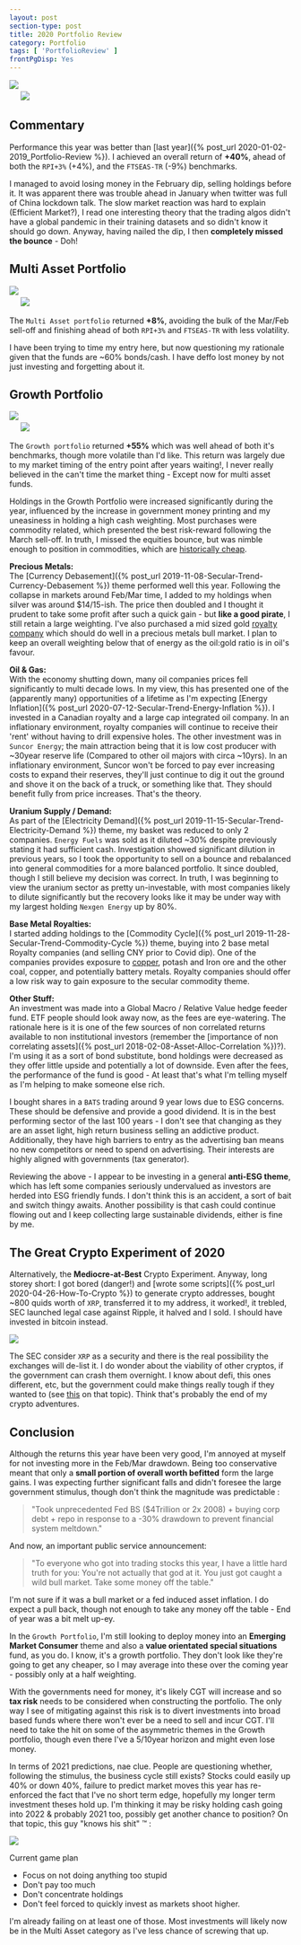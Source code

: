 ```yaml
---
layout: post
section-type: post
title: 2020 Portfolio Review
category: Portfolio
tags: [ 'PortfolioReview' ]
frontPgDisp: Yes
---
```


<img style="border: 0 ; padding-bottom: 20px" src="/img/2021/20210102_Overview1.png" />
<img style="border: 0;" src="/img/2021/20210102_Overview2.png" />


## Commentary

Performance this year was better than [last year]({% post_url 2020-01-02-2019_Portfolio-Review %}).  I 
achieved an overall return of  **+40%**, ahead of both the `RPI+3%` (+4%), and the `FTSEAS-TR` (-9%) benchmarks.  

I managed to avoid losing money in the February dip, selling holdings before it.  It was apparent there was trouble 
ahead in January when twitter was full of China lockdown talk. The slow market reaction was hard to explain (Efficient 
Market?), I read one interesting theory that the trading algos didn't have a global pandemic in their training 
datasets and so didn't know it should go down.  Anyway, having nailed the dip, I then **completely missed the bounce** - Doh!


## Multi Asset Portfolio

<img style="border: 0 ; padding-bottom: 20px" src="/img/2021/20210102_MA1.png" />
<img style="border: 0;" src="/img/2021/20210102_MA2.png" />

The `Multi Asset portfolio` returned **+8%**, avoiding the bulk of the Mar/Feb sell-off and finishing ahead of both `RPI+3%` 
and `FTSEAS-TR` with less volatility. 

I have been trying to time my entry here, but now questioning my rationale given that the funds are ~60% bonds/cash.  I 
have deffo lost money by not just investing and forgetting about it.


## Growth Portfolio

<img style="border: 0 ; padding-bottom: 20px" src="/img/2021/20210102_G1.png" />
<img style="border: 0;" src="/img/2021/20210102_G2.png" />

The `Growth portfolio` returned **+55%** which was well ahead of both it's benchmarks, though more volatile than I'd 
like.  This return was largely due to my market timing of the entry point after years waiting!, I never 
really believed in the can't time the market thing - Except now for multi asset funds.  

Holdings in the Growth Portfolio were increased significantly during the year, influenced by the increase 
in government money printing and my uneasiness in holding a high cash weighting.  Most purchases were 
commodity related, which presented the best risk-reward following the March sell-off.  In truth, I 
missed the equities bounce, but was nimble enough to position in commodities, which are 
<a href="https://www.iainbenson.com/investment/2019/11/28/Secular-Trend-Commodity-Cycle.html#investment-thesis">historically cheap</a>. 


**Precious Metals:**  
The [Currency Debasement]({% post_url 2019-11-08-Secular-Trend-Currency-Debasement %}) theme performed well this 
year.  Following the collapse in markets around Feb/Mar time, I added to my holdings when silver was around 
$14/15-ish.  The price then doubled and I thought it prudent to take some profit after such a quick gain - but **like a 
good pirate**, I still retain a large weighting.  I've also purchased a mid sized gold 
<a href="https://www.iainbenson.com/investment/2019/11/28/Secular-Trend-Commodity-Cycle.html#royalty-companies">royalty company</a> 
which should do well in a precious metals bull market.  I plan to keep an overall weighting below that of energy as 
the oil:gold ratio is in oil's favour.


**Oil & Gas:**  
With the economy shutting down, many oil companies prices fell significantly to multi decade lows.  In my 
view, this has presented one of the (apparently many) opportunities of a lifetime as I'm expecting 
[Energy Inflation]({% post_url 2020-07-12-Secular-Trend-Energy-Inflation %}).  I invested in a
Canadian royalty and a large cap integrated oil company.  In an inflationary environment, royalty 
companies will continue to receive their 'rent' without having to drill expensive holes.  The other 
investment was in `Suncor Energy`; the main attraction being that it is low cost producer with ~30year 
reserve life (Compared to other oil majors with circa ~10yrs).  In an inflationary environment, Suncor won't be forced to 
pay ever increasing costs to expand their reserves, they'll just continue to dig it out the ground 
and shove it on the back of a truck, or something like that.  They should benefit fully from price 
increases.  That's the theory.


**Uranium Supply / Demand:**  
As part of the [Electricity Demand]({% post_url 2019-11-15-Secular-Trend-Electricity-Demand %}) theme, my basket was 
reduced to only 2 companies.  `Energy Fuels` was sold as it diluted ~30% despite previously stating it had sufficient 
cash.  Investigation showed significant dilution in previous years, so I took the opportunity to sell on a 
bounce and rebalanced into general commodities for a more balanced portfolio.  It since doubled, though I still believe 
my decision was correct.  In truth, I was beginning to view the uranium sector as pretty un-investable, with most companies 
likely to dilute significantly but the recovery looks like it may be under way with my largest holding `Nexgen Energy` up by 80%.

 
**Base Metal Royalties:**  
I started adding holdings to the [Commodity Cycle]({% post_url 2019-11-28-Secular-Trend-Commodity-Cycle %}) 
theme, buying into 2 base metal Royalty companies (and selling CNY prior to Covid dip).  One of the companies 
provides exposure to [copper](https://www.bhp.com/media-and-insights/prospects/2017/11/ten-reasons-why-we-like-copper/), 
potash and Iron ore and the other coal, copper, and potentially battery metals. Royalty companies should offer a 
low risk way to gain exposure to the secular commodity theme.  


**Other Stuff:**  
An investment was made into a Global Macro / Relative Value hedge feeder fund.  ETF people should look away now, 
as the fees are eye-watering.  The rationale here is it is one of the few sources of non correlated returns 
available to non institutional investors (remember the 
[importance of non correlating assets]({% post_url 2018-02-08-Asset-Alloc-Correlation %})?).  I'm using it 
as a sort of bond substitute, bond holdings were decreased as they offer little upside and potentially a lot of 
downside.  Even after the fees, the performance of the fund is good - At least that's what I'm telling myself 
as I'm helping to make someone else rich.


I bought shares in a `BATS` trading around 9 year lows due to ESG concerns.  These should be defensive and provide 
a good dividend.  It is in the best performing sector of the last 100 years -  I don't see that changing as they 
are an asset light, high return business selling an addictive product.  Additionally, they have high barriers to 
entry as the advertising ban means no new competitors or need to spend on advertising.  Their interests are highly 
aligned with governments (tax generator).

Reviewing the above - I appear to be investing in a general **anti-ESG theme**, which has left some companies seriously 
undervalued as investors are herded into ESG friendly funds.  I don't think this is an accident, a sort of bait and 
switch thingy awaits.  Another possibility is that cash could continue flowing out and I keep collecting large 
sustainable dividends, either is fine by me.


## The Great Crypto Experiment of 2020

Alternatively, the **Mediocre-at-Best** Crypto Experiment.  Anyway, long storey short: I got bored (danger!) and 
[wrote some scripts]({% post_url 2020-04-26-How-To-Crypto %}) to generate crypto addresses, bought ~800 quids 
worth of `XRP`, transferred it to my address, it worked!, it trebled, SEC launched legal case against Ripple, 
it halved and I sold.  I should have invested in bitcoin instead.

<img style="border: 0;" src="/img/2021/20210102_Kuppy.png" />

The SEC consider `XRP` as a security and there is the real possibility the exchanges will de-list it.  I do wonder 
about the viability of other cryptos, if the government can crash them overnight. I know about defi, this ones different, 
etc, but the government could make things really tough if they wanted to (see 
[this](https://www.youtube.com/watch?v=vyQsWfsTenw) on that topic).  Think that's probably
the end of my crypto adventures.


## Conclusion 

Although the returns this year have been very good, I'm annoyed at myself for not investing more in the 
Feb/Mar drawdown. Being too conservative meant that only a **small portion of overall worth befitted** 
form the large gains.  I was expecting further significant falls and didn't foresee the large government 
stimulus, though don't think the magnitude was predictable :

> "Took unprecedented Fed BS ($4Trillion or 2x 2008) + buying corp debt + repo in response
> to a -30% drawdown to prevent financial system meltdown."
 
And now, an important public service announcement:

> "To everyone who got into trading stocks this year, I have a little hard truth for you:
> You're not actually that god at it.  You just got caught a wild bull market.  Take some money off the table."

I'm not sure if it was a bull market or a fed induced asset inflation.  I do expect a
pull back, though not enough to take any money off the table - End of year was a bit melt up-ey.

In the `Growth Portfolio`, I'm still looking to deploy money into an **Emerging Market Consumer** theme and 
also a **value orientated special situations** fund, as you do.  I know, it's a growth portfolio.  They don't 
look like they're going to get any cheaper, so I may average into these over the coming year - possibly 
only at a half weighting.

With the governments need for money, it's likely CGT will increase and so **tax risk** needs to be considered 
when constructing the portfolio.  The only way I see of mitigating against this risk is to divert investments 
into broad based funds where there won't ever be a need to sell and incur CGT.  I'll need to take the 
hit on some of the asymmetric themes in the Growth portfolio, though even there I've a 5/10year horizon 
and might even lose money.

In terms of 2021 predictions, nae clue.  People are questioning whether, following the 
stimulus, the business cycle still exists? Stocks could easily up 40% or down 40%, failure to 
predict market moves this year has re-enforced the fact that I've no short term edge, hopefully my longer 
term investment theses hold up.  I'm thinking it may be risky holding cash going into 2022 & probably 2021 too, 
possibly get another chance to position?  On that topic, this guy "knows his shit" &trade; : 

<img style="border: 0;" src="/img/2021/20210102_CapZay.png" />

Current game plan 
- Focus on not doing anything too stupid 
- Don't pay too much
- Don't concentrate holdings
- Don't feel forced to quickly invest as markets shoot higher.  

I'm already failing on at least one of those.  Most investments will likely now be in the Multi Asset 
category as I've less chance of screwing that up.











